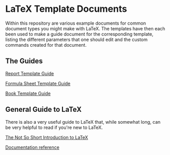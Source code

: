# LaTeX Template Documents

Within this repository are various example documents for common document types you might make with LaTeX. The templates have then each been used to make a guide document for the corresponding template, listing the different parameters that one should edit and the custom commands created for that document.

## The Guides

[Report Template Guide](./Guides/Report%20Template%20-%20Guide/build_report%20template%20guide/report%20template%20guide.pdf)

[Formula Sheet Template Guide](./Guides/Formula%20Sheet%20Template%20-%20Guide/build_Formula%20Sheet%20Template%20Guide/Formula%20Sheet%20Template%20Guide.pdf)

[Book Template Guide](./Guides/Book%20Template%20-%20Guide/build_Book%20Template%20Guide/Book%20Template%20Guide.pdf)

## General Guide to LaTeX

There is also a very useful guide to LaTeX that, while somewhat long, can be very helpful to read if you're new to LaTeX.

[The Not So Short Introduction to LaTeX](https://mirror.aarnet.edu.au/pub/CTAN/info/lshort/english/lshort.pdf)

[Documentation reference](https://www.ctan.org/tex-archive/info/lshort/)